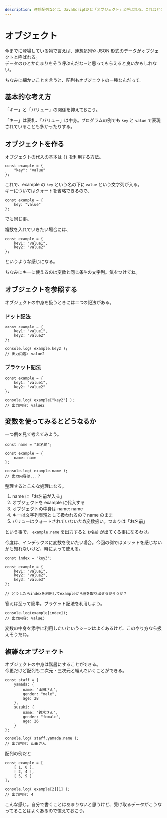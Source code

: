 ```yaml
---
description: 連想配列などは、JavaScriptだと「オブジェクト」と呼ばれる。これはどうやったら作れるのか確認しておこう。
---
```


# オブジェクト

今までに登場している物で言えば、連想配列や JSON 形式のデータがオブジェクトと呼ばれる。  
データのひとかたまりをそう呼ぶんだなーと思ってもらえると良いかもしれない。

ちなみに細かいことを言うと、配列もオブジェクトの一種なんだって。

## 基本的な考え方

「キー」と「バリュー」の関係を抑えておこう。

「キー」は表札、「バリュー」は中身。プログラムの例でも `key` と `value` で表現されていることも多かったりする。

## オブジェクトを作る

オブジェクトの代入の基本は `{}` を利用する方法。

```
const example = {
	"key": "value"
};
```

これで、example の `key` という名の下に `value` という文字列が入る。  
キーについてはクォートを省略できるので、

```
const example = {
	key: "value"
};
```

でも同じ事。

複数を入れていきたい場合には、

```
const example = {
	key1: "value1",
	key2: "value2"
};
```

というような感じになる。

ちなみにキーに使えるのは変数と同じ条件の文字列。気をつけてね。

## オブジェクトを参照する

オブジェクトの中身を扱うときには二つの記法がある。

### ドット記法

```
const example = {
	key1: "value1",
	key2: "value2"
};

console.log( example.key2 );
// 出力内容: value2
```

### ブラケット記法

```
const example = {
	key1: "value1",
	key2: "value2"
};

console.log( example["key2"] );
// 出力内容: value2
```

## 変数を使ってみるとどうなるか

一つ例を見て考えてみよう。

```
const name = "お名前";

const example = {
	name: name
};

console.log( example.name );
// 出力内容は...？
```

整理するとこんな処理になる。

1.  name に「お名前が入る」
2.  オブジェクトを example に代入する
3.  オブジェクトの中身は name: name
4.  キーは文字列表現として扱われるので name のまま
5.  バリューはクォートされていないため変数扱い。つまりは「お名前」

という事で、 `example.name` を出力すると `お名前` が出てくる事になるわけ。

今度は、インデックスに変数を使いたい場合。今回の例ではメリットを感じないかも知れないけど、時によって使える。

```
const index = "key3";

const example = {
	key1: "value1",
	key2: "value2",
	key3: "value3"
};

// どうしたらindexを利用してexampleから値を取り出せるだろうか？
```

答えは至って簡単。ブラケット記法を利用しよう。

```
console.log(example[index]);
// 出力内容: value3
```

変数の中身を添字に利用したいというシーンはよくあるけど、このやり方なら扱えそうだね。

## 複雑なオブジェクト

オブジェクトの中身は階層にすることができる。  
今更だけど配列も二次元・三次元と組んでいくことができる。

```
const staff = {
	yamada: {
		name: "山田さん",
		gender: "male",
		age: 28
	},
	suzuki: {
		name: "鈴木さん",
		gender: "female",
		age: 26
	}
};

console.log( staff.yamada.name );
// 出力内容: 山田さん
```

配列の例だと

```
const example = [
	[ 1, 0 ],
	[ 2, 4 ],
	[ 5, 9 ]
];

console.log( example[2][1] );
// 出力内容: 4
```

こんな感じ。自分で書くことはあまりないと思うけど、受け取るデータがこうなってることはよくあるので憶えておこう。
